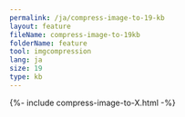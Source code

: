 ```yaml
---
permalink: /ja/compress-image-to-19-kb
layout: feature
fileName: compress-image-to-19kb
folderName: feature
tool: imgcompression
lang: ja
size: 19
type: kb
---
```


{%- include compress-image-to-X.html -%}
